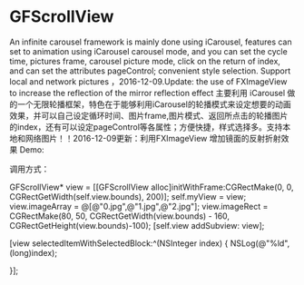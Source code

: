 # GFScrollView
An infinite carousel framework is mainly done using iCarousel, features can set to animation using iCarousel carousel mode, and you can set the cycle time, pictures frame, carousel picture mode, click on the return of index, and can set the attributes pageControl; convenient style selection. Support local and network pictures ，2016-12-09.Update: the use of FXImageView to increase the reflection of the mirror reflection effect 主要利用 iCarousel 做的一个无限轮播框架，特色在于能够利用iCarousel的轮播模式来设定想要的动画效果，并可以自己设定循环时间、图片frame,图片模式、返回所点击的轮播图片的index，还有可以设定pageControl等各属性；方便快捷，样式选择多。支持本地和网络图片！！2016-12-09更新：利用FXImageView 增加镜面的反射折射效果 Demo:


调用方式：

GFScrollView* view     = [[GFScrollView alloc]initWithFrame:CGRectMake(0, 0, CGRectGetWidth(self.view.bounds), 200)];
self.myView = view;
view.imageArray        = @[@"0.jpg",@"1.jpg",@"2.jpg"];
view.imageRect = CGRectMake(80, 50, CGRectGetWidth(view.bounds) - 160, CGRectGetHeight(view.bounds)-100);
[self.view addSubview: view];

[view selectedItemWithSelectedBlock:^(NSInteger index) {
    NSLog(@"%ld",(long)index);

}];
